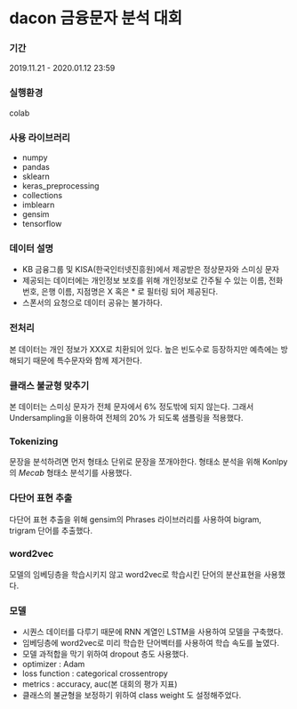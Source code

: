 # dacon 금융문자 분석 대회
### 기간
2019.11.21 - 2020.01.12 23:59

### 실행환경
colab

### 사용 라이브러리
- numpy
- pandas
- sklearn
- keras_preprocessing
- collections
- imblearn
- gensim
- tensorflow

### 데이터 설명
- KB 금융그룹 및 KISA(한국인터넷진흥원)에서 제공받은 정상문자와 스미싱 문자
- 제공되는 데이터에는 개인정보 보호를 위해 개인정보로 간주될 수 있는 이름, 전화번호, 은행 이름, 지점명은 X 혹은 * 로 필터링 되어 제공된다.
- 스폰서의 요청으로 데이터 공유는 불가하다.

### 전처리
본 데이터는 개인 정보가 XXX로 치환되어 있다. 높은 빈도수로 등장하지만 예측에는 방해되기 때문에 특수문자와 함께 제거한다.                                                                                                                            
### 클래스 불균형 맞추기
본 데이터는 스미싱 문자가 전체 문자에서 6% 정도밖에 되지 않는다. 그래서 Undersampling을 이용하여 전체의 20% 가 되도록 샘플링을 적용했다.

### Tokenizing
문장을 분석하려면 먼저 형태소 단위로 문장을 쪼개야한다. 형태소 분석을 위해 Konlpy의 *Mecab* 형태소 분석기를 사용했다.

### 다단어 표현 추출
다단어 표현 추출을 위해 gensim의 Phrases 라이브러리를 사용하여 bigram, trigram 단어를 추출했다.

### word2vec
모델의 임베딩층을 학습시키지 않고 word2vec로 학습시킨 단어의 분산표현을 사용했다.

### 모델
- 시퀀스 데이터를 다루기 때문에 RNN 계열인 LSTM을 사용하여 모델을 구축했다.
- 임베딩층에 word2vec로 미리 학습한 단어벡터를 사용하여 학습 속도를 높였다.
- 모델 과적합을 막기 위하여 dropout 층도 사용했다.
- optimizer : Adam
- loss function : categorical crossentropy
- metrics : accuracy, auc(본 대회의 평가 지표)
- 클래스의 불균형을 보정하기 위하여 class weight 도 설정해주었다.


